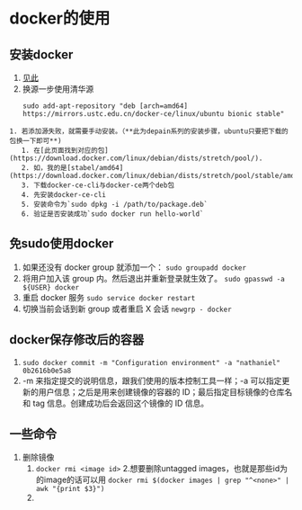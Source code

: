 # docker的使用

## 安装docker
   1. [见此](https://www.cnblogs.com/huangaojiao/p/9159772.html)
   2. 换源一步使用清华源
        ```
        sudo add-apt-repository "deb [arch=amd64] https://mirrors.ustc.edu.cn/docker-ce/linux/ubuntu bionic stable"
        ```
    1. 若添加源失败，就需要手动安装。（**此为depain系列的安装步骤，ubuntu只要把下载的包换一下即可**)
       1. 在[此页面找到对应的包](https://download.docker.com/linux/debian/dists/stretch/pool/). 
       2. 如，我的是[stabel/amd64](https://download.docker.com/linux/debian/dists/stretch/pool/stable/amd64/)
       3. 下载docker-ce-cli与docker-ce两个deb包
       4. 先安装docker-ce-cli
       5. 安装命令为`sudo dpkg -i /path/to/package.deb`
       6. 验证是否安装成功`sudo docker run hello-world`

## 免sudo使用docker
1. 如果还没有 docker group 就添加一个：
`sudo groupadd docker`
2. 将用户加入该 group 内。然后退出并重新登录就生效了。
`sudo gpasswd -a ${USER} docker`
3. 重启 docker 服务
`sudo service docker restart`
4. 切换当前会话到新 group 或者重启 X 会话
`newgrp - docker`


## docker保存修改后的容器
1. `sudo docker commit -m "Configuration environment" -a "nathaniel" 0b2616b0e5a8 `
2. -m 来指定提交的说明信息，跟我们使用的版本控制工具一样；-a 可以指定更新的用户信息；之后是用来创建镜像的容器的 ID；最后指定目标镜像的仓库名和 tag 信息。创建成功后会返回这个镜像的 ID 信息。

## 一些命令
1. 删除镜像
   1. `docker rmi <image id>`
   2.想要删除untagged images，也就是那些id为<None>的image的话可以用 `docker rmi $(docker images | grep "^<none>" | awk "{print $3}")`
   3. 


